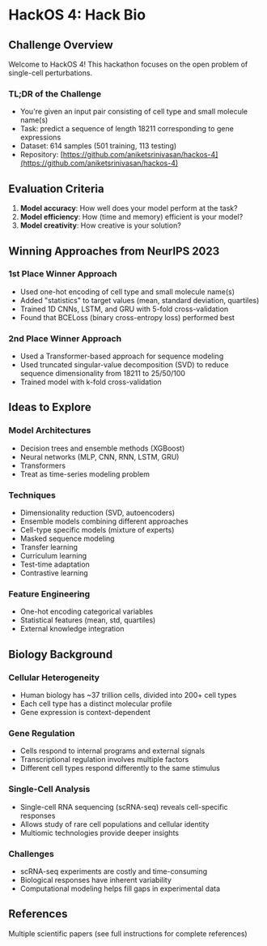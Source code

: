 # HackOS 4: Hack Bio

## Challenge Overview

Welcome to HackOS 4! This hackathon focuses on the open problem of single-cell perturbations.

### TL;DR of the Challenge
- You're given an input pair consisting of cell type and small molecule name(s)
- Task: predict a sequence of length 18211 corresponding to gene expressions
- Dataset: 614 samples (501 training, 113 testing)
- Repository: [https://github.com/aniketsrinivasan/hackos-4](https://github.com/aniketsrinivasan/hackos-4)

## Evaluation Criteria
1. **Model accuracy**: How well does your model perform at the task?
2. **Model efficiency**: How (time and memory) efficient is your model?
3. **Model creativity**: How creative is your solution?

## Winning Approaches from NeurIPS 2023

### 1st Place Winner Approach
- Used one-hot encoding of cell type and small molecule name(s)
- Added "statistics" to target values (mean, standard deviation, quartiles)
- Trained 1D CNNs, LSTM, and GRU with 5-fold cross-validation
- Found that BCELoss (binary cross-entropy loss) performed best

### 2nd Place Winner Approach
- Used a Transformer-based approach for sequence modeling
- Used truncated singular-value decomposition (SVD) to reduce sequence dimensionality from 18211 to 25/50/100
- Trained model with k-fold cross-validation

## Ideas to Explore

### Model Architectures
- Decision trees and ensemble methods (XGBoost)
- Neural networks (MLP, CNN, RNN, LSTM, GRU)
- Transformers
- Treat as time-series modeling problem

### Techniques
- Dimensionality reduction (SVD, autoencoders)
- Ensemble models combining different approaches
- Cell-type specific models (mixture of experts)
- Masked sequence modeling
- Transfer learning
- Curriculum learning
- Test-time adaptation
- Contrastive learning

### Feature Engineering
- One-hot encoding categorical variables
- Statistical features (mean, std, quartiles)
- External knowledge integration

## Biology Background

### Cellular Heterogeneity
- Human biology has ~37 trillion cells, divided into 200+ cell types
- Each cell type has a distinct molecular profile
- Gene expression is context-dependent

### Gene Regulation
- Cells respond to internal programs and external signals
- Transcriptional regulation involves multiple factors
- Different cell types respond differently to the same stimulus

### Single-Cell Analysis
- Single-cell RNA sequencing (scRNA-seq) reveals cell-specific responses
- Allows study of rare cell populations and cellular identity
- Multiomic technologies provide deeper insights

### Challenges
- scRNA-seq experiments are costly and time-consuming
- Biological responses have inherent variability
- Computational modeling helps fill gaps in experimental data

## References

Multiple scientific papers (see full instructions for complete references) 
